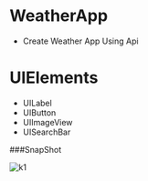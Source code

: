 # WeatherApp
* Create Weather App Using Api


# UIElements
* UILabel
* UIButton
* UIImageView
* UISearchBar


###SnapShot

![k1](https://user-images.githubusercontent.com/86009586/126045263-0b90133e-4c6f-4595-b811-2ca6e44b7b73.png)



